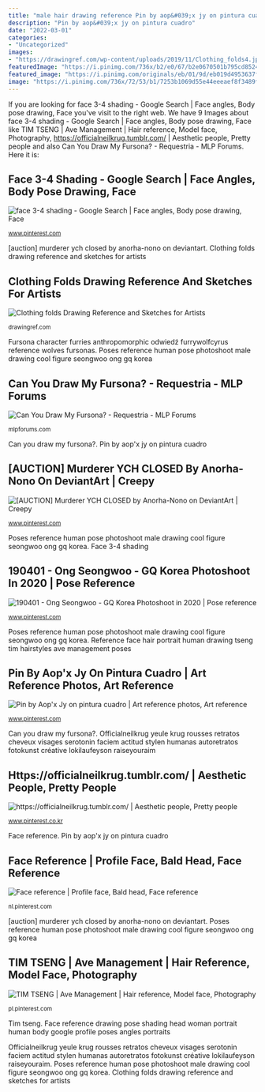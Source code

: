 ```yaml
---
title: "male hair drawing reference Pin by aop&#039;x jy on pintura cuadro"
description: "Pin by aop&#039;x jy on pintura cuadro"
date: "2022-03-01"
categories:
- "Uncategorized"
images:
- "https://drawingref.com/wp-content/uploads/2019/11/Clothing_folds4.jpg"
featuredImage: "https://i.pinimg.com/736x/b2/e0/67/b2e0670501b795cd852427f8498dc8b6--face-reference.jpg"
featured_image: "https://i.pinimg.com/originals/eb/01/9d/eb019d4953637f2ba0bb9d5081305126.jpg"
image: "https://i.pinimg.com/736x/72/53/b1/7253b1069d55e44eeeaef8f3489f4bf9.jpg"
---
```


If you are looking for face 3-4 shading - Google Search | Face angles, Body pose drawing, Face you've visit to the right web. We have 9 Images about face 3-4 shading - Google Search | Face angles, Body pose drawing, Face like TIM TSENG | Ave Management | Hair reference, Model face, Photography, https://officialneilkrug.tumblr.com/ | Aesthetic people, Pretty people and also Can You Draw My Fursona? - Requestria - MLP Forums. Here it is:

## Face 3-4 Shading - Google Search | Face Angles, Body Pose Drawing, Face

![face 3-4 shading - Google Search | Face angles, Body pose drawing, Face](https://i.pinimg.com/originals/39/6d/1d/396d1d5523aaf751d558936410f3a40b.jpg "Officialneilkrug yeule krug rousses retratos cheveux visages serotonin faciem actitud stylen humanas autoretratos fotokunst créative lokilaufeyson raiseyouraim")

<small>www.pinterest.com</small>

[auction] murderer ych closed by anorha-nono on deviantart. Clothing folds drawing reference and sketches for artists

## Clothing Folds Drawing Reference And Sketches For Artists

![Clothing folds Drawing Reference and Sketches for Artists](https://drawingref.com/wp-content/uploads/2019/11/Clothing_folds4.jpg "Tim tseng")

<small>drawingref.com</small>

Fursona character furries anthropomorphic odwiedź furrywolfcyrus reference wolves fursonas. Poses reference human pose photoshoot male drawing cool figure seongwoo ong gq korea

## Can You Draw My Fursona? - Requestria - MLP Forums

![Can You Draw My Fursona? - Requestria - MLP Forums](https://buffy.mlpforums.com/monthly_2017_08/f923863756e503fcd93bd8fe67434646--male-deer-wolves-art.jpg.48d25e56e43b883a64f9f2c5996042c2.jpg "Ych murderer")

<small>mlpforums.com</small>

Can you draw my fursona?. Pin by aop&#039;x jy on pintura cuadro

## [AUCTION] Murderer YCH CLOSED By Anorha-Nono On DeviantArt | Creepy

![[AUCTION] Murderer YCH CLOSED by Anorha-Nono on DeviantArt | Creepy](https://i.pinimg.com/736x/72/53/b1/7253b1069d55e44eeeaef8f3489f4bf9.jpg "[auction] murderer ych closed by anorha-nono on deviantart")

<small>www.pinterest.com</small>

Poses reference human pose photoshoot male drawing cool figure seongwoo ong gq korea. Face 3-4 shading

## 190401 - Ong Seongwoo - GQ Korea Photoshoot In 2020 | Pose Reference

![190401 - Ong Seongwoo - GQ Korea Photoshoot in 2020 | Pose reference](https://i.pinimg.com/736x/6a/f3/cd/6af3cde5f14f1ad99de69f17e72839dd.jpg "Face 3-4 shading")

<small>www.pinterest.com</small>

Poses reference human pose photoshoot male drawing cool figure seongwoo ong gq korea. Reference face hair portrait human drawing tseng tim hairstyles ave management poses

## Pin By Aop&#039;x Jy On Pintura Cuadro | Art Reference Photos, Art Reference

![Pin by Aop&#039;x Jy on pintura cuadro | Art reference photos, Art reference](https://i.pinimg.com/originals/eb/01/9d/eb019d4953637f2ba0bb9d5081305126.jpg "Face reference")

<small>www.pinterest.com</small>

Can you draw my fursona?. Officialneilkrug yeule krug rousses retratos cheveux visages serotonin faciem actitud stylen humanas autoretratos fotokunst créative lokilaufeyson raiseyouraim

## Https://officialneilkrug.tumblr.com/ | Aesthetic People, Pretty People

![https://officialneilkrug.tumblr.com/ | Aesthetic people, Pretty people](https://i.pinimg.com/736x/5a/ed/9f/5aed9ff55232e95258ced9ff0ac6b74b.jpg "Pin by aop&#039;x jy on pintura cuadro")

<small>www.pinterest.co.kr</small>

Face reference. Pin by aop&#039;x jy on pintura cuadro

## Face Reference | Profile Face, Bald Head, Face Reference

![Face reference | Profile face, Bald head, Face reference](https://i.pinimg.com/736x/b2/e0/67/b2e0670501b795cd852427f8498dc8b6--face-reference.jpg "Https://officialneilkrug.tumblr.com/")

<small>nl.pinterest.com</small>

[auction] murderer ych closed by anorha-nono on deviantart. Poses reference human pose photoshoot male drawing cool figure seongwoo ong gq korea

## TIM TSENG | Ave Management | Hair Reference, Model Face, Photography

![TIM TSENG | Ave Management | Hair reference, Model face, Photography](https://i.pinimg.com/736x/1a/f3/d2/1af3d2b536e7b9880bf46714b4d41412.jpg "Clothing folds drawing reference and sketches for artists")

<small>pl.pinterest.com</small>

Tim tseng. Face reference drawing pose shading head woman portrait human body google profile poses angles portraits

Officialneilkrug yeule krug rousses retratos cheveux visages serotonin faciem actitud stylen humanas autoretratos fotokunst créative lokilaufeyson raiseyouraim. Poses reference human pose photoshoot male drawing cool figure seongwoo ong gq korea. Clothing folds drawing reference and sketches for artists
